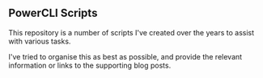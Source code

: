 ## PowerCLI Scripts

This repository is a number of scripts I've created over the years to assist with various tasks. 

I've tried to organise this as best as possible, and provide the relevant information or links to the supporting blog posts. 